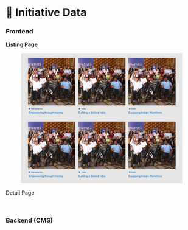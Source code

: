 # 📎 Initiative Data

### **Frontend**

**Listing Page**

<figure><img src="../../../.gitbook/assetsBajajAuto/initiative-listing-list-section.png" alt=""><figcaption></figcaption></figure>

Detail Page

<figure><img src="../../../.gitbook/assetsBajajAuto/Initiative-details-section.png" alt=""><figcaption></figcaption></figure>

### Backend (CMS)

<figure><img src="../../../.gitbook/assetsBajajAuto/Initiative-details-section-cms.png" alt=""><figcaption></figcaption></figure>

